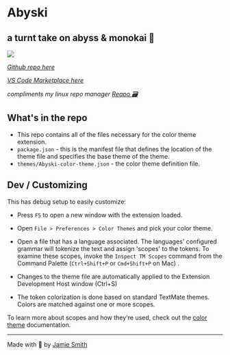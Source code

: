 # Abyski

## a turnt take on abyss & monokai 🦄

<img src="https://i.imgur.com/MfXP1JC.png">

*[Github repo here](https://github.com/jsmithdev/abyski)*

*[VS Code Marketplace here](https://marketplace.visualstudio.com/items?itemName=jamiesmiths.abyski)*

*compliments my linux repo manager [Reapo 🗃 ](https://github.com/jsmithdev/reapo)*

## What's in the repo

* This repo contains all of the files necessary for the color theme extension.
* `package.json` - this is the manifest file that defines the location of the theme file and specifies the base theme of the theme.
* `themes/Abyski-color-theme.json` - the color theme definition file.

## Dev / Customizing

This has debug setup to easily customize:

* Press `F5` to open a new window with the extension loaded.
* Open `File > Preferences > Color Themes` and pick your color theme.
* Open a file that has a language associated. The languages' configured grammar will tokenize the text and assign 'scopes' to the tokens. To examine these scopes, invoke the `Inspect TM Scopes` command from the Command Palette (`Ctrl+Shift+P` or `Cmd+Shift+P` on Mac) .

* Changes to the theme file are automatically applied to the Extension Development Host window (Ctrl+S)

* The token colorization is done based on standard TextMate themes. Colors are matched against one or more scopes.

To learn more about scopes and how they're used, check out the [color theme](https://code.visualstudio.com/api/extension-guides/color-theme) documentation.

---

Made with 💙 by [Jamie Smith](https://jsmith.dev)